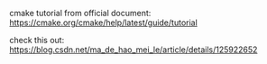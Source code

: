 cmake tutorial from official document: https://cmake.org/cmake/help/latest/guide/tutorial

check this out: https://blog.csdn.net/ma_de_hao_mei_le/article/details/125922652
